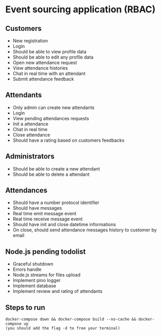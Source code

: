 # Event sourcing application (RBAC)

## Customers

- New registration
- Login
- Should be able to view profile data
- Should be able to edit any profile data
- Open new attendance request
- View attendance histories
- Chat in real time with an attendant
- Submit attendance feedback

## Attendants

- Only admin can create new attendants
- Login
- View pending attendances requests
- Init a attendance
- Chat in real time
- Close attendance
- Should have a rating based on customers feedbacks

## Administrators

- Should be able to create a new attendant
- Should be able to delete a attendant

## Attendances

- Should have a number protocol identifier
- Should have messages
- Real time emit message event
- Real time receive message event
- Should have init and close datetime informations
- On close, should send attendance messages history to customer by email

## Node.js pending todolist

- Graceful shutdown
- Errors handle
- Node.js streams for files upload
- Implement pino logger
- Implement database
- Implement review and rating of attendants  

## Steps to run

```
docker-compose down && docker-compose build --no-cache && docker-compose up
(you should add the flag -d to free your terminal)
```
